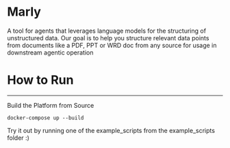 # Marly

A tool for agents that leverages language models for the structuring of unstructured data. Our goal is to help you structure relevant data points from documents like a PDF, PPT or WRD doc from any source for usage in downstream agentic operation

# How to Run
---
Build the Platform from Source
```
docker-compose up --build
```

Try it out by running one of the example_scripts from the example_scripts folder :)
